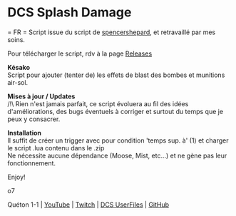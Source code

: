 # DCS Splash Damage

= FR = 
Script issue du script de [spencershepard](https://github.com/spencershepard/DCS-Scripts), et retravaillé par mes soins.

Pour télécharger le script, rdv à la page [Releases](https://github.com/Queton1-1/DCS-SplashDamage/releases)

**Késako**  
Script pour ajouter (tenter de) les effets de blast des bombes et munitions air-sol.  


**Mises à jour / Updates**  
/!\ Rien n'est jamais parfait, ce script évoluera au fil des idées d'améliorations, des bugs éventuels à corriger et surtout du temps que je peux y consacrer.  

**Installation**  
Il suffit de créer un trigger avec pour condition 'temps sup. à' (1) et charger le script .lua contenu dans le .zip  
Ne nécessite aucune dépendance (Moose, Mist, etc...) et ne gène pas leur fonctionnement.  

Enjoy!  
  
o7  

Quéton 1-1 | [YouTube](https://www.youtube.com/channel/UCkYOYKrKMwCV-3yASP9gf8Q) | [Twitch](https://www.twitch.tv/queton11) | [DCS UserFiles](https://www.digitalcombatsimulator.com/fr/files/filter/user-is-TheJGi/apply/) | [GitHub](https://github.com/Queton1-1)
